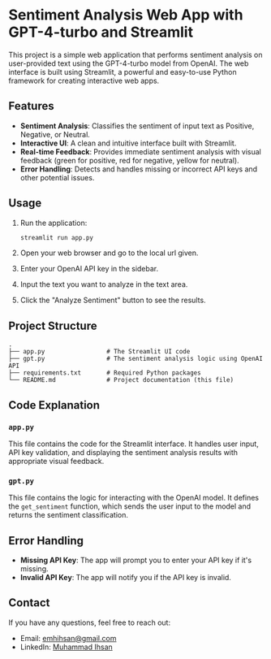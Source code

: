# Sentiment Analysis Web App with GPT-4-turbo and Streamlit

This project is a simple web application that performs sentiment analysis on user-provided text using the GPT-4-turbo model from OpenAI. The web interface is built using Streamlit, a powerful and easy-to-use Python framework for creating interactive web apps.

## Features

- **Sentiment Analysis**: Classifies the sentiment of input text as Positive, Negative, or Neutral.
- **Interactive UI**: A clean and intuitive interface built with Streamlit.
- **Real-time Feedback**: Provides immediate sentiment analysis with visual feedback (green for positive, red for negative, yellow for neutral).
- **Error Handling**: Detects and handles missing or incorrect API keys and other potential issues.

## Usage

1. Run the application:

   ```bash
   streamlit run app.py
   ```

2. Open your web browser and go to the local url given.

3. Enter your OpenAI API key in the sidebar.

4. Input the text you want to analyze in the text area.

5. Click the "Analyze Sentiment" button to see the results.

## Project Structure

```
.
├── app.py                 # The Streamlit UI code
├── gpt.py                 # The sentiment analysis logic using OpenAI API
├── requirements.txt       # Required Python packages
└── README.md              # Project documentation (this file)
```

## Code Explanation

### `app.py`

This file contains the code for the Streamlit interface. It handles user input, API key validation, and displaying the sentiment analysis results with appropriate visual feedback.

### `gpt.py`

This file contains the logic for interacting with the OpenAI model. It defines the `get_sentiment` function, which sends the user input to the model and returns the sentiment classification.

## Error Handling

- **Missing API Key**: The app will prompt you to enter your API key if it's missing.
- **Invalid API Key**: The app will notify you if the API key is invalid.

## Contact

If you have any questions, feel free to reach out:

- Email: emhihsan@gmail.com
- LinkedIn: [Muhammad Ihsan](https://www.linkedin.com/in/emhaihsan/)
